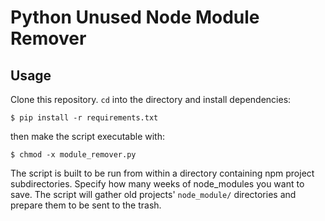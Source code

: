 # Python Unused Node Module Remover  

## Usage
Clone this repository. `cd` into the directory and install dependencies: 
```
$ pip install -r requirements.txt
``` 
then make the script executable with:
```
$ chmod -x module_remover.py
```

The script is built to be run from within a directory containing npm project subdirectories. Specify how many weeks of node_modules you want to save. The script will gather old projects' `node_module/` directories and prepare them to be sent to the trash. 